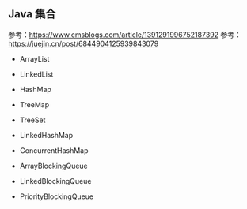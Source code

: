 ## Java 集合

参考：https://www.cmsblogs.com/article/1391291996752187392
参考：https://juejin.cn/post/6844904125939843079

- ArrayList

- LinkedList

- HashMap

- TreeMap

- TreeSet

- LinkedHashMap

- ConcurrentHashMap

- ArrayBlockingQueue

- LinkedBlockingQueue

- PriorityBlockingQueue

